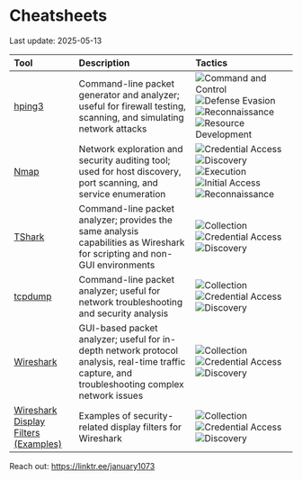 # Cheatsheets

Last update: 2025-05-13

| Tool | Description | Tactics |
| :---------------------------------------------------------- | :-------------------------------------------------------------------------------------------------------------------- | :-------------------------------------------------------------------------------------------------------------------------------------------------------------------------------------------------------------------- |
| [hping3](https://github.com/january1073/cheatsheets/blob/main/files/hping3.md) | Command-line packet generator and analyzer; useful for firewall testing, scanning, and simulating network attacks | ![Command and Control](https://img.shields.io/badge/Command%20and%20Control-DC143C?style=flat-square&logoColor=white) ![Defense Evasion](https://img.shields.io/badge/Defense%20Evasion-DC143C?style=flat-square&logoColor=white) ![Reconnaissance](https://img.shields.io/badge/Reconnaissance-DC143C?style=flat-square&logoColor=white) ![Resource Development](https://img.shields.io/badge/Resource%20Development-DC143C?style=flat-square&logoColor=white) |
| [Nmap](https://github.com/january1073/cheatsheets/blob/main/files/nmap.md) | Network exploration and security auditing tool; used for host discovery, port scanning, and service enumeration | ![Credential Access](https://img.shields.io/badge/Credential%20Access-DC143C?style=flat-square&logoColor=white) ![Discovery](https://img.shields.io/badge/Discovery-DC143C?style=flat-square&logoColor=white) ![Execution](https://img.shields.io/badge/Execution-DC143C?style=flat-square&logoColor=white) ![Initial Access](https://img.shields.io/badge/Initial%20Access-DC143C?style=flat-square&logoColor=white) ![Reconnaissance](https://img.shields.io/badge/Reconnaissance-DC143C?style=flat-square&logoColor=white) |
| [TShark](https://github.com/january1073/cheatsheets/blob/main/files/tshark.md) | Command-line packet analyzer; provides the same analysis capabilities as Wireshark for scripting and non-GUI environments | ![Collection](https://img.shields.io/badge/Collection-DC143C?style=flat-square&logoColor=white) ![Credential Access](https://img.shields.io/badge/Credential%20Access-DC143C?style=flat-square&logoColor=white) ![Discovery](https://img.shields.io/badge/Discovery-DC143C?style=flat-square&logoColor=white) |
| [tcpdump](https://github.com/january1073/cheatsheets/blob/main/files/tcpdump.md) | Command-line packet analyzer; useful for network troubleshooting and security analysis | ![Collection](https://img.shields.io/badge/Collection-DC143C?style=flat-square&logoColor=white) ![Credential Access](https://img.shields.io/badge/Credential%20Access-DC143C?style=flat-square&logoColor=white) ![Discovery](https://img.shields.io/badge/Discovery-DC143C?style=flat-square&logoColor=white) |
| [Wireshark](https://github.com/january1073/cheatsheets/blob/main/files/wireshark.md) | GUI-based packet analyzer; useful for in-depth network protocol analysis, real-time traffic capture, and troubleshooting complex network issues | ![Collection](https://img.shields.io/badge/Collection-DC143C?style=flat-square&logoColor=white) ![Credential Access](https://img.shields.io/badge/Credential%20Access-DC143C?style=flat-square&logoColor=white) ![Discovery](https://img.shields.io/badge/Discovery-DC143C?style=flat-square&logoColor=white) |
| [Wireshark Display Filters (Examples)](https://github.com/january1073/cheatsheets/blob/main/files/wireshark_dfilters.md) | Examples of security-related display filters for Wireshark | ![Collection](https://img.shields.io/badge/Collection-DC143C?style=flat-square&logoColor=white) ![Credential Access](https://img.shields.io/badge/Credential%20Access-DC143C?style=flat-square&logoColor=white) ![Discovery](https://img.shields.io/badge/Discovery-DC143C?style=flat-square&logoColor=white) |

Reach out: https://linktr.ee/january1073
